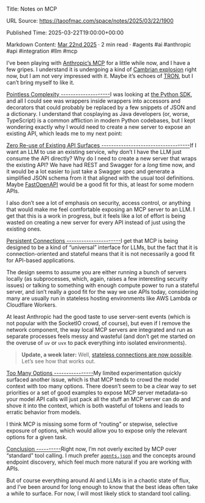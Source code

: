 Title: Notes on MCP

URL Source: https://taoofmac.com/space/notes/2025/03/22/1900

Published Time: 2025-03-22T19:00:00+00:00

Markdown Content:
[Mar 22nd 2025](https://taoofmac.com/space/notes/2025/03/22/1900) · 2 min read · #agents #ai #anthropic #api #integration #llm #mcp

I’ve been playing with [Anthropic’s MCP](https://docs.anthropic.com/en/docs/agents-and-tools/mcp?utm_source=taoofmac.com&utm_medium=web&utm_campaign=unsolicited_traffic&utm_content=external_link) for a little while now, and I have a few gripes. I understand it is undergoing a kind of [Cambrian explosion](https://www.reddit.com/r/mcp?utm_source=taoofmac.com&utm_medium=web&utm_campaign=unsolicited_traffic&utm_content=external_link) right now, but I am not very impressed with it. Maybe it’s echoes of [TRON](https://www.imdb.com/title/tt0084827?utm_source=taoofmac.com&utm_medium=web&utm_campaign=unsolicited_traffic&utm_content=external_link), but I can’t bring myself to like it.

[Pointless Complexity --------------------](https://taoofmac.com/space/notes/2025/03/22/1900#pointless-complexity)I was looking at [the Python SDK](https://github.com/modelcontextprotocol/python-sdk?utm_source=taoofmac.com&utm_medium=web&utm_campaign=unsolicited_traffic&utm_content=external_link), and all I could see was wrappers inside wrappers into accessors and decorators that could probably be replaced by a few snippets of JSON and a dictionary. I understand that cosplaying as Java developers (or, worse, TypeScript) is a common affliction in modern Python codebases, but I kept wondering exactly why I would need to create a new server to expose an existing API, which leads me to my next point:

[Zero Re-use of Existing API Surfaces ------------------------------------](https://taoofmac.com/space/notes/2025/03/22/1900#zero-re-use-of-existing-api-surfaces)If I want an LLM to use an existing service, why don’t I have the LLM just consume the API directly? Why do I need to create a new server that wraps the existing API? We have had REST and Swagger for a _long_ time now, and it would be a lot easier to just take a Swagger spec and generate a simplified JSON schema from it that aligned with the usual tool definitions. Maybe [FastOpenAPI](https://github.com/mr-fatalyst/fastopenapi?utm_source=taoofmac.com&utm_medium=web&utm_campaign=unsolicited_traffic&utm_content=external_link) would be a good fit for this, at least for some modern APIs.

I also don’t see a lot of emphasis on security, access control, or anything that would make me feel comfortable exposing an MCP server to an LLM. I get that this is a work in progress, but it feels like a lot of effort is being wasted on creating a new server for every API instead of just using the existing ones.

[Persistent Connections ----------------------](https://taoofmac.com/space/notes/2025/03/22/1900#persistent-connections)I get that MCP is being designed to be a kind of “universal” interface for LLMs, but the fact that it is connection-oriented and stateful means that it is not necessarily a good fit for API-based applications.

The design seems to assume you are either running a bunch of servers locally (as subprocesses, which, again, raises a few interesting security issues) or talking to something with enough compute power to run a stateful server, and isn’t really a good fit for the way we use APIs today, considering many are usually run in stateless hosting environments like AWS Lambda or Cloudflare Workers.

At least Anthropic had the good taste to use server-sent events (which is not popular with the SocketIO crowd, of course), but even if I remove the network component, the way local MCP servers are integrated and run as separate processes feels messy and wasteful (and don’t get me started on the overuse of `uv` or `uvx` to pack everything into isolated environments).

> **Update, a week later:** Well, [stateless connections are now possible](https://github.com/modelcontextprotocol/specification/pull/206?utm_source=taoofmac.com&utm_medium=web&utm_campaign=unsolicited_traffic&utm_content=external_link). Let’s see how that works out.

[Too Many Options ----------------](https://taoofmac.com/space/notes/2025/03/22/1900#too-many-options)My limited experimentation quickly surfaced another issue, which is that MCP tends to crowd the model context with too many options. There doesn’t seem to be a clear way to set priorities or a set of good examples to expose MCP server metadata–so your model API calls will just pack all the stuff an MCP server can do and shove it into the context, which is both wasteful of tokens and leads to erratic behavior from models.

I think MCP is missing some form of “routing” or stepwise, selective exposure of options, which would allow you to expose only the relevant options for a given task.

[Conclusion ----------](https://taoofmac.com/space/notes/2025/03/22/1900#conclusion)Right now, I’m not overly excited by MCP over “standard” tool calling. I much prefer [`agents.json`](https://docs.wild-card.ai/agentsjson/introduction?utm_source=taoofmac.com&utm_medium=web&utm_campaign=unsolicited_traffic&utm_content=external_link) and the concepts around endpoint discovery, which feel much more natural if you are working with APIs.

But of course everything around AI and LLMs is in a chaotic state of flux, and I’ve been around for long enough to know that the best ideas often take a while to surface. For now, I will most likely stick to standard tool calling.
